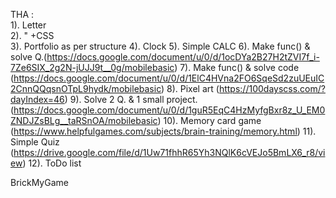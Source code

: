 THA : <br>
1). Letter <br>
2).    "      +CSS <br>
3). Portfolio as per structure 
4). Clock
5). Simple CALC
6). Make func() & solve Q.(https://docs.google.com/document/u/0/d/1ocDYa2B27H2tZVI7f_i-7Ze6SIX_2g2N-jUJJ9t__0g/mobilebasic)
7). Make func() & solve code (https://docs.google.com/document/u/0/d/1ElC4HVna2FO6SqeSd2zuUEuIC2CnnQQqsnOTpL9hydk/mobilebasic)
8). Pixel art (https://100dayscss.com/?dayIndex=46)
9). Solve 2 Q. & 1 small project.(https://docs.google.com/document/u/0/d/1guR5EqC4HzMyfgBxr8z_U_EM0ZNDJZsBLg__taRSnOA/mobilebasic)
10). Memory card game (https://www.helpfulgames.com/subjects/brain-training/memory.html)
11). Simple Quiz (https://drive.google.com/file/d/1Uw71fhhR65Yh3NQlK6cVEJo5BmLX6_r8/view)
12). ToDo list

BrickMyGame